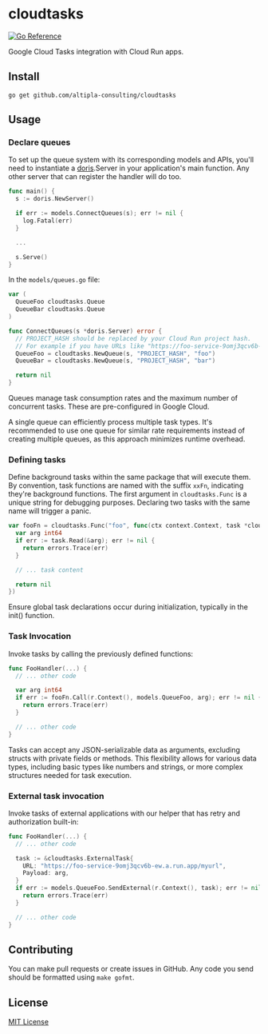 
# cloudtasks

[![Go Reference](https://pkg.go.dev/badge/github.com/altipla-consulting/cloudtasks.svg)](https://pkg.go.dev/github.com/altipla-consulting/cloudtasks)

Google Cloud Tasks integration with Cloud Run apps.


## Install

```shell
go get github.com/altipla-consulting/cloudtasks
```


## Usage

### Declare queues

To set up the queue system with its corresponding models and APIs, you'll need to instantiate a [doris](github.com/altipla-consulting/doris).Server in your application's main function. Any other server that can register the handler will do too.

```go
func main() {
  s := doris.NewServer()

  if err := models.ConnectQueues(s); err != nil {
    log.Fatal(err)
  }

  ...

  s.Serve()
}
```

In the `models/queues.go` file:

```go
var (
  QueueFoo cloudtasks.Queue
  QueueBar cloudtasks.Queue
)

func ConnectQueues(s *doris.Server) error {
  // PROJECT_HASH should be replaced by your Cloud Run project hash.
  // For example if you have URLs like "https://foo-service-9omj3qcv6b-ew.a.run.app/" the hash will be "9omj3qcv6b".
  QueueFoo = cloudtasks.NewQueue(s, "PROJECT_HASH", "foo")
  QueueBar = cloudtasks.NewQueue(s, "PROJECT_HASH", "bar")

  return nil
}
```

Queues manage task consumption rates and the maximum number of concurrent tasks. These are pre-configured in Google Cloud.

A single queue can efficiently process multiple task types. It's recommended to use one queue for similar rate requirements instead of creating multiple queues, as this approach minimizes runtime overhead.


### Defining tasks

Define background tasks within the same package that will execute them. By convention, task functions are named with the suffix `xxFn`, indicating they're background functions. The first argument in `cloudtasks.Func` is a unique string for debugging purposes. Declaring two tasks with the same name will trigger a panic.

```go
var fooFn = cloudtasks.Func("foo", func(ctx context.Context, task *cloudtasks.Task) error {
  var arg int64
  if err := task.Read(&arg); err != nil {
    return errors.Trace(err)
  }

  // ... task content

  return nil
})
```

Ensure global task declarations occur during initialization, typically in the init() function.


### Task Invocation

Invoke tasks by calling the previously defined functions:

```go
func FooHandler(...) {
  // ... other code

  var arg int64
  if err := fooFn.Call(r.Context(), models.QueueFoo, arg); err != nil {
    return errors.Trace(err)
  }

  // ... other code
}
```

Tasks can accept any JSON-serializable data as arguments, excluding structs with private fields or methods. This flexibility allows for various data types, including basic types like numbers and strings, or more complex structures needed for task execution.


### External task invocation

Invoke tasks of external applications with our helper that has retry and authorization built-in:

```go
func FooHandler(...) {
  // ... other code

  task := &cloudtasks.ExternalTask{
    URL: "https://foo-service-9omj3qcv6b-ew.a.run.app/myurl",
    Payload: arg,
  }
  if err := models.QueueFoo.SendExternal(r.Context(), task); err != nil {
    return errors.Trace(err)
  }

  // ... other code
}
```


## Contributing

You can make pull requests or create issues in GitHub. Any code you send should be formatted using `make gofmt`.


## License

[MIT License](LICENSE)
